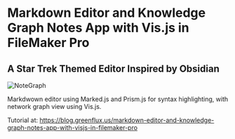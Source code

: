 # Markdown Editor and Knowledge Graph Notes App with Vis.js in FileMaker Pro
## A Star Trek Themed Editor Inspired by Obsidian
![NoteGraph](https://github.com/user-attachments/assets/b579ce47-5979-430e-9df1-0475dd529e35)

Markdwown editor using Marked.js and Prism.js for syntax highlighting, with network graph view using Vis.js. 

Tutorial at: https://blog.greenflux.us/markdown-editor-and-knowledge-graph-notes-app-with-visjs-in-filemaker-pro
